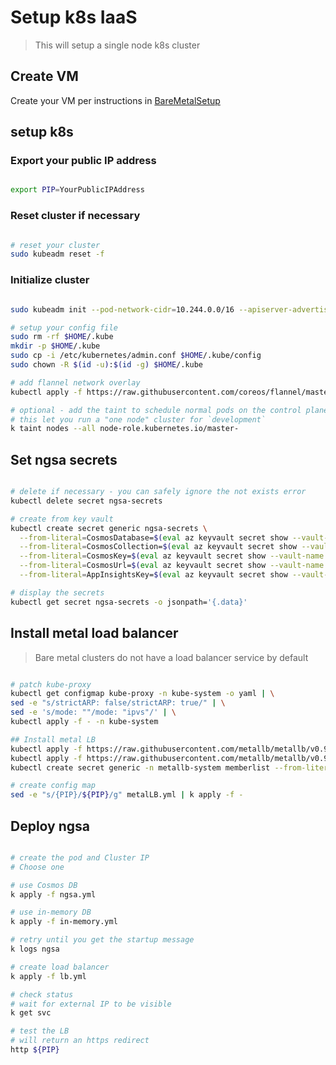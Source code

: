 # Setup k8s IaaS

> This will setup a single node k8s cluster

## Create VM

Create your VM per instructions in [BareMetalSetup](BareMetalSetup.md)

## setup k8s

### Export your public IP address

```bash

export PIP=YourPublicIPAddress

```

### Reset cluster if necessary

```bash

# reset your cluster
sudo kubeadm reset -f

```

### Initialize cluster

```bash

sudo kubeadm init --pod-network-cidr=10.244.0.0/16 --apiserver-advertise-address $PIP

# setup your config file
sudo rm -rf $HOME/.kube
mkdir -p $HOME/.kube
sudo cp -i /etc/kubernetes/admin.conf $HOME/.kube/config
sudo chown -R $(id -u):$(id -g) $HOME/.kube

# add flannel network overlay
kubectl apply -f https://raw.githubusercontent.com/coreos/flannel/master/Documentation/kube-flannel.yml --namespace=kube-system

# optional - add the taint to schedule normal pods on the control plane
# this let you run a "one node" cluster for `development`
k taint nodes --all node-role.kubernetes.io/master-

```

## Set ngsa secrets

```bash

# delete if necessary - you can safely ignore the not exists error
kubectl delete secret ngsa-secrets

# create from key vault
kubectl create secret generic ngsa-secrets \
  --from-literal=CosmosDatabase=$(eval az keyvault secret show --vault-name ngsa --query value -o tsv --name CosmosDatabase) \
  --from-literal=CosmosCollection=$(eval az keyvault secret show --vault-name ngsa --query value -o tsv --name CosmosCollection) \
  --from-literal=CosmosKey=$(eval az keyvault secret show --vault-name ngsa --query value -o tsv --name CosmosKey) \
  --from-literal=CosmosUrl=$(eval az keyvault secret show --vault-name ngsa --query value -o tsv --name CosmosUrl) \
  --from-literal=AppInsightsKey=$(eval az keyvault secret show --vault-name ngsa --query value -o tsv --name AppInsightsKey)

# display the secrets
kubectl get secret ngsa-secrets -o jsonpath='{.data}'

```

## Install metal load balancer

> Bare metal clusters do not have a load balancer service by default

```bash

# patch kube-proxy
kubectl get configmap kube-proxy -n kube-system -o yaml | \
sed -e "s/strictARP: false/strictARP: true/" | \
sed -e 's/mode: ""/mode: "ipvs"/' | \
kubectl apply -f - -n kube-system

## Install metal LB
kubectl apply -f https://raw.githubusercontent.com/metallb/metallb/v0.9.4/manifests/namespace.yaml
kubectl apply -f https://raw.githubusercontent.com/metallb/metallb/v0.9.4/manifests/metallb.yaml
kubectl create secret generic -n metallb-system memberlist --from-literal=secretkey="$(openssl rand -base64 128)"

# create config map
sed -e "s/{PIP}/${PIP}/g" metalLB.yml | k apply -f -

```

## Deploy ngsa

```bash

# create the pod and Cluster IP
# Choose one

# use Cosmos DB
k apply -f ngsa.yml

# use in-memory DB
k apply -f in-memory.yml

# retry until you get the startup message
k logs ngsa

# create load balancer
k apply -f lb.yml

# check status
# wait for external IP to be visible
k get svc

# test the LB
# will return an https redirect
http ${PIP}

```
